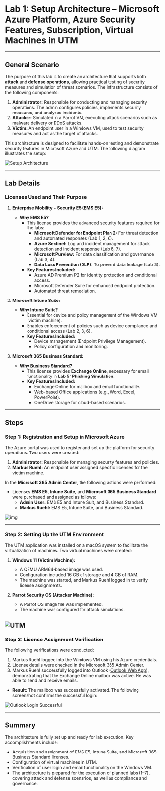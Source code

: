 # **Lab 1: Setup Architecture – Microsoft Azure Platform, Azure Security Features, Subscription, Virtual Machines in UTM**

---

## **General Scenario**

The purpose of this lab is to create an architecture that supports both **attack** and **defense operations**, allowing practical testing of security measures and simulation of threat scenarios. The infrastructure consists of the following components:

1. **Administrator:** Responsible for conducting and managing security operations. The admin configures policies, implements security measures, and analyzes incidents.
2. **Attacker:** Simulated in a Parrot VM, executing attack scenarios such as malware delivery or DDoS attacks.
3. **Victim:** An endpoint user in a Windows VM, used to test security measures and act as the target of attacks.

This architecture is designed to facilitate hands-on testing and demonstrate security features in Microsoft Azure and UTM. The following diagram illustrates the setup:

![Setup Architecture](https://i.imgur.com/IfvPzDt.png)

---

## **Lab Details**

### **Licenses Used and Their Purpose**

1. **Enterprise Mobility + Security E5 (EMS E5):**
   - **Why EMS E5?**
     - This license provides the advanced security features required for the labs:
       - **Microsoft Defender for Endpoint Plan 2:** For threat detection and automated responses (Lab 1, 2, 6).
       - **Azure Sentinel:** Log and incident management for attack detection and incident response (Lab 6, 7).
       - **Microsoft Purview:** For data classification and governance (Lab 3, 4).
       - **Data Loss Prevention (DLP):** To prevent data leakage (Lab 3).
     - **Key Features Included:**
       - Azure AD Premium P2 for identity protection and conditional access.
       - Microsoft Defender Suite for enhanced endpoint protection.
       - Automated threat remediation.

2. **Microsoft Intune Suite:**
   - **Why Intune Suite?**
     - Essential for device and policy management of the Windows VM (victim machine).
     - Enables enforcement of policies such as device compliance and conditional access (Lab 2, 3, 6).
     - **Key Features Included:**
       - Device management (Endpoint Privilege Management).
       - Policy configuration and monitoring.

3. **Microsoft 365 Business Standard:**
   - **Why Business Standard?**
     - This license provides **Exchange Online**, necessary for email functionality in **Lab 5: Phishing Simulation**.
     - **Key Features Included:**
       - Exchange Online for mailbox and email functionality.
       - Web-based Office applications (e.g., Word, Excel, PowerPoint).
       - OneDrive storage for cloud-based scenarios.

---

## **Steps**

### **Step 1: Registration and Setup in Microsoft Azure**

The Azure portal was used to register and set up the platform for security operations. Two users were created:

1. **Administrator:** Responsible for managing security features and policies.
2. **Markus Ruehl:** An endpoint user assigned specific licenses for the victim machine.

In the **Microsoft 365 Admin Center**, the following actions were performed:
- Licenses **EMS E5**, **Intune Suite**, and **Microsoft 365 Business Standard** were purchased and assigned as follows:
  - **Admin User:** EMS E5 and Intune Suit, and Business Standard.
  - **Markus Ruehl:** EMS E5, Intune Suite, and Business Standard.

![img](https://i.imgur.com/rHADmIh.png)

---

### **Step 2: Setting Up the UTM Environment**

The UTM application was installed on a macOS system to facilitate the virtualization of machines. Two virtual machines were created:

1. **Windows 11 (Victim Machine):**
   - A QEMU ARM64-based image was used.
   - Configuration included 16 GB of storage and 4 GB of RAM.
   - The machine was started, and Markus Ruehl logged in to verify license assignments.

2. **Parrot Security OS (Attacker Machine):**
   - A Parrot OS image file was implemented.
   - The machine was configured for attack simulations.

![UTM](https://i.imgur.com/FldL8Fk.png)
---

### **Step 3: License Assignment Verification**

The following verifications were conducted:
1. Markus Ruehl logged into the Windows VM using his Azure credentials.
2. License details were checked in the Microsoft 365 Admin Center.
3. Markus Ruehl successfully logged into Outlook ([Outlook Web App](https://outlook.office365.com)), demonstrating that the Exchange Online mailbox was active. He was able to send and receive emails.

- **Result:** The mailbox was successfully activated. The following screenshot confirms the successful login:

![Outlook Login Successful](https://i.imgur.com/gwwL92j.png)

---

## **Summary**

The architecture is fully set up and ready for lab execution. Key accomplishments include:
- Acquisition and assignment of EMS E5, Intune Suite, and Microsoft 365 Business Standard licenses.
- Configuration of virtual machines in UTM.
- Verification of user login and email functionality on the Windows VM.
- The architecture is prepared for the execution of planned labs (1–7), covering attack and defense scenarios, as well as compliance and governance.
